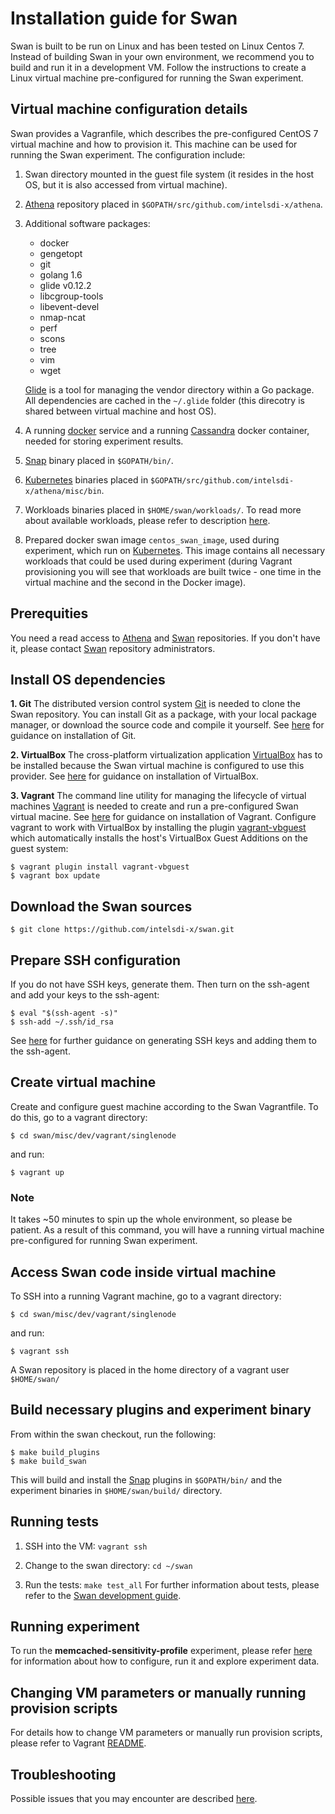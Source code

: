 # Installation guide for Swan
Swan is built to be run on Linux and has been tested on Linux Centos 7.
Instead of building Swan in your own environment, we recommend you to build and run it in a development VM. Follow the instructions to create a Linux virtual machine pre-configured for running the Swan experiment.

## Virtual machine configuration details
Swan provides a Vagranfile, which describes the pre-configured CentOS 7 virtual machine and how to provision it. This machine can be used for running the Swan experiment. The configuration include:

1. Swan directory mounted in the guest file system (it resides in the host OS, but it is also accessed from virtual machine).

2. [Athena](https://github.com/intelsdi-x/athena) repository  placed in `$GOPATH/src/github.com/intelsdi-x/athena`.

3. Additional software packages:
    * docker
    * gengetopt
    * git
    * golang 1.6
    * glide v0.12.2
    * libcgroup-tools
    * libevent-devel
    * nmap-ncat
    * perf
    * scons
    * tree
    * vim
    * wget

    [Glide](https://github.com/Masterminds/glide) is a tool for managing the vendor directory within a Go package. All dependencies are cached in the `~/.glide` folder (this direcotry is shared between virtual machine and host OS). 

4. A running [docker](https://www.docker.com/) service and a running [Cassandra](http://cassandra.apache.org/) docker container, needed for storing experiment results.

5. [Snap](https://github.com/intelsdi-x/snap) binary placed in `$GOPATH/bin/`.

6. [Kubernetes](http://kubernetes.io/) binaries placed in  `$GOPATH/src/github.com/intelsdi-x/athena/misc/bin`.

7. Workloads binaries placed in `$HOME/swan/workloads/`. To read more about available workloads, please refer to description [here](https://github.com/intelsdi-x/swan/blob/master/experiments/memcached-sensitivity-profile/README.md#aggressor-configuration).

8. Prepared docker swan image `centos_swan_image`, used during experiment, which run on [Kubernetes](http://kubernetes.io/). This image contains all necessary workloads that could be used during experiment (during Vagrant provisioning you will see that workloads are built twice - one time in the virtual machine and the second in the Docker image).

## Prerequities
You need a read access to [Athena](https://github.com/intelsdi-x/athena) and [Swan](https://github.com/intelsdi-x/swan) repositories. If you don't have it, please contact [Swan](https://github.com/intelsdi-x/swan) repository administrators.

## Install OS dependencies
**1. Git**
The distributed version control system [Git](https://git-scm.com/) is needed to clone the Swan repository. You can install Git as a package, with your local package manager, or download the source code and compile it yourself. See [here](https://git-scm.com/book/en/v2/Getting-Started-Installing-Git) for guidance on installation of Git.

**2. VirtualBox**
The cross-platform virtualization application [VirtualBox](https://www.virtualbox.org/) has to be installed because the Swan virtual machine is configured to use this provider. See [here](https://www.virtualbox.org/wiki/Downloads) for guidance on installation of VirtualBox.

**3. Vagrant**
The command line utility for managing the lifecycle of virtual machines [Vagrant](https://www.vagrantup.com/docs/) is needed to create and run a pre-configured Swan virtual macine. See [here](https://www.vagrantup.com/docs/installation/) for guidance on installation of Vagrant.
Configure vagrant to work with VirtualBox by installing the plugin [vagrant-vbguest](https://github.com/dotless-de/vagrant-vbguest) which automatically installs the host's VirtualBox Guest Additions on the guest system:
```
$ vagrant plugin install vagrant-vbguest
$ vagrant box update
```

## Download the Swan sources
```
$ git clone https://github.com/intelsdi-x/swan.git
```

## Prepare SSH configuration
If you do not have SSH keys, generate them. 
Then turn on the ssh-agent and add your keys to the ssh-agent:
```
$ eval "$(ssh-agent -s)"
$ ssh-add ~/.ssh/id_rsa
```
See [here](https://help.github.com/articles/generating-a-new-ssh-key-and-adding-it-to-the-ssh-agent/) for further guidance on generating SSH keys and adding them to the ssh-agent.


## Create virtual machine
Create and configure guest machine according to the Swan Vagrantfile. To do this, go to a vagrant directory:
```
$ cd swan/misc/dev/vagrant/singlenode
```
and run:
```
$ vagrant up
```

### Note
It takes ~50 minutes to spin up the whole environment, so please be patient.
As a result of this command, you will have a running virtual machine pre-configured for running Swan experiment.


## Access Swan code inside virtual machine
To SSH into a running Vagrant machine, go to a vagrant directory:
```
$ cd swan/misc/dev/vagrant/singlenode
``` 
and run:
```
$ vagrant ssh
```

A Swan repository is placed in the home directory of a vagrant user `$HOME/swan/`

## Build necessary plugins and experiment binary

From within the swan checkout, run the following:
```
$ make build_plugins
$ make build_swan
```

This will build and install the [Snap](https://github.com/intelsdi-x/snap) plugins in `$GOPATH/bin/` and the experiment binaries in `$HOME/swan/build/` directory.

## Running tests
1. SSH into the VM: `vagrant ssh`

2. Change to the swan directory: `cd ~/swan`

3. Run the tests: `make test_all`
For further information about tests, please refer to the [Swan development guide](development.md).

## Running experiment
To run the **memcached-sensitivity-profile** experiment, please refer [here](../experiments/memcached-sensitivity-profile/README.md) for information about how to configure, run it and explore experiment data.

## Changing VM parameters or manually running provision scripts
For details how to change VM parameters or manually run provision scripts, please refer to Vagrant [README](../misc/dev/vagrant/singlenode/README.md).

## Troubleshooting
Possible issues that you may encounter are described [here](../misc/dev/vagrant/singlenode/README.md).